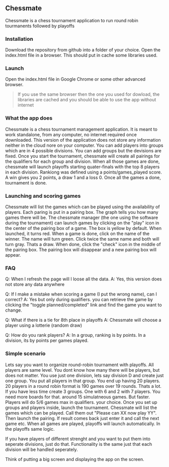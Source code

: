 ## Chessmate

Chessmate is a chess tournament application to run round robin tourmanents followed by playoffs


### Installation

Download the repository from github into a folder of your choice.
Open the index.html file in a browser. This should put in cache some libraries used.


### Launch

Open the index.html file in Google Chrome or some other advanced browser.

> If you use the same browser then the one you used for dowload, the libraries are cached and you should be able to use the app without internet


### What the app does

Chessmate is a chess tournament management application. It is meant to work standalone, from any computer, no internet required once downloaded. 
This version of the application does not store any information neither in the cloud nore on your computer.
You can add players into groups which are in 4 possible divisions. You can add groups but the devisions are fixed.
Once you start the tournament, chessmate will create all pairings for the qualifiers for each group and division. When all those games are done, 
chessmate will launch playoffs starting quater-finals with the top 8 players in each division.
Rankiong was defined using a points/games_played score.
A win gives you 2 points, a draw 1 and a loss 0.
Once all the games a done, tournament is done.

### Launching and scoring games

Chessmate will list the games which can be played using the availability of players. Each paring is put in a pairing box. The graph tells you how many games there will be.
The chessmate manager (the one using the software during the tournament) can launch games by clicking on the "play" icon in the center of the pairing box of a game.
The box is yellow by default. When launched, it turns red.
When a game is done, click on the name of the winner. The name will turn green. Click twice the same name and both will turn gray. Thats a draw.
When done, click the "check" icon in the middle of the pairing box. The pairing box will disappear and a new pairing box will appear.

### FAQ

Q: When I refresh the page will I loose all the data.
A: Yes, this version does not store any data anywhere

Q: If I make a mistake when scoring a game (I put the wrong name), can I correct?
A: Yes but only during qualifiers. you can retrieve the game by clicking the "toggle planned/completed" link and find the game you want to change.

Q: What if there is a tie for 8th place in playoffs
A: Chessmate will choose a player using a lotterie (random draw)

Q: How do you rank players?
A: In a group, ranking is by points. In a division, its by points per games played.


### Simple scenario

Lets say you want to organize round-robin tournament with playoffs. All players are same level. You dont know how many there will be players, but does not matter.
You use just one division, lets say division D and create just one group. You put all players in that group.
You end up having 20 players.
20 players in a round robin format is 190 games over 19 rounds. Thats a lot.
If you have less time create 3 groups. One with 6 and 2 with 7 players. You need more boards for that. around 15 simulatneous games.
But faster. Players will do 5/6 games max in qualifiers.
your choice.
Once you set up groups and players inside, launch the tournament.
Chessmate will list the games which can be played. Call them out "Please can XX now play YY". Then launch the pairing.
If result comes back just enter it and call the next game etc.
When all games are played, playoffs will launch automatically.
In the playoffs same logic.

If you have players of different strenght and you want to put them into seperate divisions, just do that. Functionality is the same just that each division will be handled seperately.

Think of putting a big screen and displaying the app on the screen.

